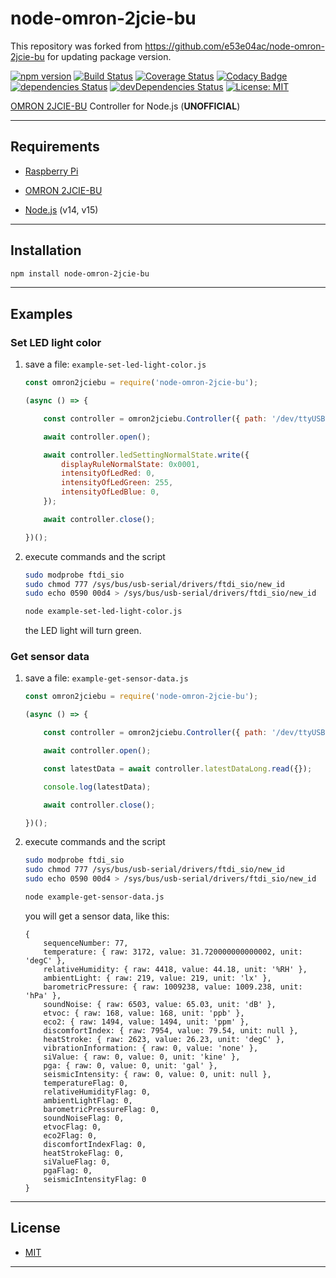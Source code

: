 # node-omron-2jcie-bu
This repository was forked from https://github.com/e53e04ac/node-omron-2jcie-bu for updating package version.


[![npm version](https://badge.fury.io/js/%40e53e04ac%2Fnode-omron-2jcie-bu.svg)](https://badge.fury.io/js/%40e53e04ac%2Fnode-omron-2jcie-bu)
[![Build Status](https://travis-ci.org/e53e04ac/node-omron-2jcie-bu.svg?branch=master)](https://travis-ci.org/e53e04ac/node-omron-2jcie-bu)
[![Coverage Status](https://coveralls.io/repos/github/e53e04ac/node-omron-2jcie-bu/badge.svg?branch=master)](https://coveralls.io/github/e53e04ac/node-omron-2jcie-bu?branch=master)
[![Codacy Badge](https://api.codacy.com/project/badge/Grade/9abd386982e944d0b52633f78b60fcc8)](https://app.codacy.com/manual/e53e04ac/node-omron-2jcie-bu?utm_source=github.com&utm_medium=referral&utm_content=e53e04ac/node-omron-2jcie-bu&utm_campaign=Badge_Grade_Dashboard)
[![dependencies Status](https://david-dm.org/e53e04ac/node-omron-2jcie-bu/status.svg)](https://david-dm.org/e53e04ac/node-omron-2jcie-bu)
[![devDependencies Status](https://david-dm.org/e53e04ac/node-omron-2jcie-bu/dev-status.svg)](https://david-dm.org/e53e04ac/node-omron-2jcie-bu?type=dev)
[![License: MIT](https://img.shields.io/badge/License-MIT-blue.svg)](https://opensource.org/licenses/MIT)

[OMRON 2JCIE-BU](https://www.fa.omron.co.jp/products/family/3724/) Controller for Node.js (**UNOFFICIAL**)

-----

## Requirements

- [Raspberry Pi](https://www.raspberrypi.org/)

- [OMRON 2JCIE-BU](https://www.fa.omron.co.jp/products/family/3724/)

- [Node.js](https://nodejs.org/en/) (v14, v15)

-----

## Installation

~~~~~ sh
npm install node-omron-2jcie-bu
~~~~~

-----

## Examples

### Set LED light color

1. save a file: `example-set-led-light-color.js`

    ~~~~~ js
    const omron2jciebu = require('node-omron-2jcie-bu');

    (async () => {

        const controller = omron2jciebu.Controller({ path: '/dev/ttyUSB0' });

        await controller.open();

        await controller.ledSettingNormalState.write({
            displayRuleNormalState: 0x0001,
            intensityOfLedRed: 0,
            intensityOfLedGreen: 255,
            intensityOfLedBlue: 0,
        });

        await controller.close();

    })();
    ~~~~~

2. execute commands and the script

    ~~~~~ sh
    sudo modprobe ftdi_sio
    sudo chmod 777 /sys/bus/usb-serial/drivers/ftdi_sio/new_id
    sudo echo 0590 00d4 > /sys/bus/usb-serial/drivers/ftdi_sio/new_id

    node example-set-led-light-color.js
    ~~~~~

    the LED light will turn green.

### Get sensor data

1. save a file: `example-get-sensor-data.js`

    ~~~~~ js
    const omron2jciebu = require('node-omron-2jcie-bu');

    (async () => {

        const controller = omron2jciebu.Controller({ path: '/dev/ttyUSB0' });

        await controller.open();

        const latestData = await controller.latestDataLong.read({});

        console.log(latestData);

        await controller.close();

    })();
    ~~~~~

2. execute commands and the script

    ~~~~~ sh
    sudo modprobe ftdi_sio
    sudo chmod 777 /sys/bus/usb-serial/drivers/ftdi_sio/new_id
    sudo echo 0590 00d4 > /sys/bus/usb-serial/drivers/ftdi_sio/new_id

    node example-get-sensor-data.js
    ~~~~~

    you will get a sensor data, like this:

    ~~~~~
    {
        sequenceNumber: 77,
        temperature: { raw: 3172, value: 31.720000000000002, unit: 'degC' },
        relativeHumidity: { raw: 4418, value: 44.18, unit: '%RH' },
        ambientLight: { raw: 219, value: 219, unit: 'lx' },
        barometricPressure: { raw: 1009238, value: 1009.238, unit: 'hPa' },
        soundNoise: { raw: 6503, value: 65.03, unit: 'dB' },
        etvoc: { raw: 168, value: 168, unit: 'ppb' },
        eco2: { raw: 1494, value: 1494, unit: 'ppm' },
        discomfortIndex: { raw: 7954, value: 79.54, unit: null },
        heatStroke: { raw: 2623, value: 26.23, unit: 'degC' },
        vibrationInformation: { raw: 0, value: 'none' },
        siValue: { raw: 0, value: 0, unit: 'kine' },
        pga: { raw: 0, value: 0, unit: 'gal' },
        seismicIntensity: { raw: 0, value: 0, unit: null },
        temperatureFlag: 0,
        relativeHumidityFlag: 0,
        ambientLightFlag: 0,
        barometricPressureFlag: 0,
        soundNoiseFlag: 0,
        etvocFlag: 0,
        eco2Flag: 0,
        discomfortIndexFlag: 0,
        heatStrokeFlag: 0,
        siValueFlag: 0,
        pgaFlag: 0,
        seismicIntensityFlag: 0
    }
    ~~~~~

-----

## License

- [MIT](LICENSE)

-----
